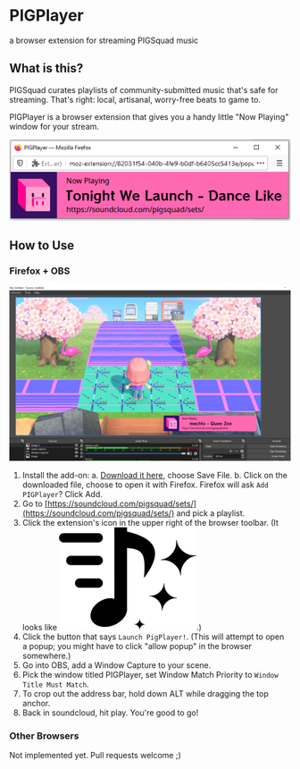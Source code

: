 # PIGPlayer
a browser extension for streaming PIGSquad music

## What is this?
PIGSquad curates playlists of community-submitted music that's safe for streaming. That's right: local, artisanal, worry-free beats to game to.

PIGPlayer is a browser extension that gives you a handy little "Now Playing" window for your stream.

![The PIGPlayer popup window](README/PIGPlayer2.png) 

## How to Use

### Firefox + OBS
![The PIGPlayer popup window as a window in OBS](README/PIGplayer3.png) 

1. Install the add-on:
    a. [Download it here](https://github.com/nextlevelbanana/PIGPlayer/raw/main/pigplayer-1.0.1-fx.xpi), choose Save File.
    b. Click on the downloaded file, choose to open it with Firefox. Firefox will ask `Add PIGPlayer`? Click Add.
2. Go to [https://soundcloud.com/pigsquad/sets/](https://soundcloud.com/pigsquad/sets/) and pick a playlist.
3. Click the extension's icon in the upper right of the browser toolbar. (It looks like ![assets/song.svg](assets/song.svg).)
4. Click the button that says `Launch PigPlayer!`. (This will attempt to open a popup; you might have to click "allow popup" in the browser somewhere.)
5. Go into OBS, add a Window Capture to your scene.
6. Pick the window titled PIGPlayer, set Window Match Priority to `Window Title Must Match`.
7. To crop out the address bar, hold down ALT while dragging the top anchor.
8. Back in soundcloud, hit play. You're good to go!

### Other Browsers
Not implemented yet. Pull requests welcome ;)

